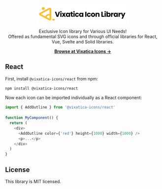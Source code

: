 <p align="center">
  <a href="https://vixaticaicons.vercel.app/" target="_blank">
    <img src="https://raw.githubusercontent.com/njirolu/vixatica-icons/main/static/img/logo.svg" alt="Vixaticaicons" width="300">
  </a>
</p>

<p align="center">
  Exclusive Icon library for Various UI Needs! <br>Offered as fundamental SVG icons and through official libraries for React, Vue, Svelte and Solid libraries.
<p>

<p align="center">
  <a href="#"><strong>Browse at Vixatica Icons &rarr;</strong></a>
</p>


## React

First, install `@vixatica-icons/react` from npm:

```sh
npm install @vixatica-icons/react
```

Now each icon can be imported individually as a React component:

```js
import { AddOutline } from '@vixatica-icons/react'

function MyComponent() {
  return (
    <div>
      <AddOutline color={'red'} height={1000} width={1000} />
      <p>...</p>
    </div>
  )
}
```

## License

This library is MIT licensed.
